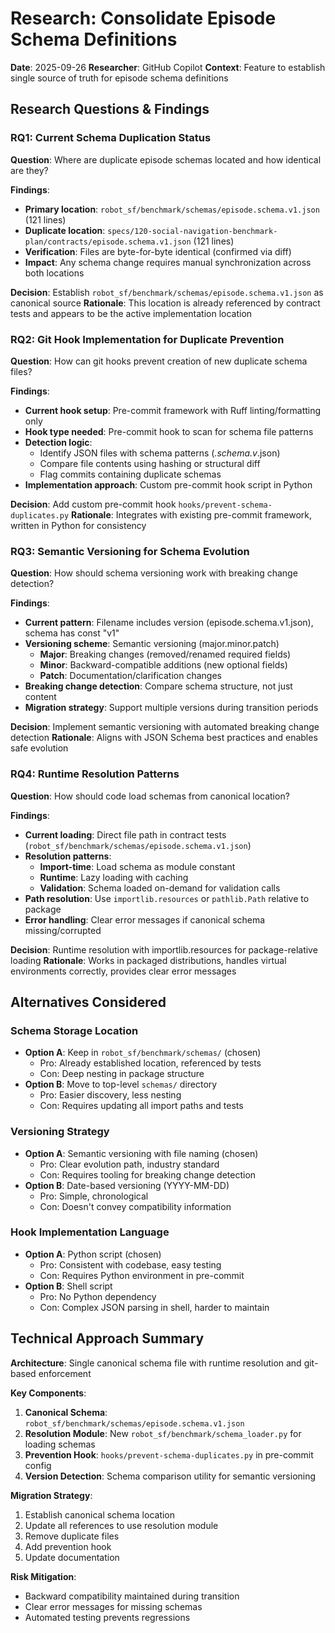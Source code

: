 # Research: Consolidate Episode Schema Definitions

**Date**: 2025-09-26
**Researcher**: GitHub Copilot
**Context**: Feature to establish single source of truth for episode schema definitions

## Research Questions & Findings

### RQ1: Current Schema Duplication Status
**Question**: Where are duplicate episode schemas located and how identical are they?

**Findings**:
- **Primary location**: `robot_sf/benchmark/schemas/episode.schema.v1.json` (121 lines)
- **Duplicate location**: `specs/120-social-navigation-benchmark-plan/contracts/episode.schema.v1.json` (121 lines)
- **Verification**: Files are byte-for-byte identical (confirmed via diff)
- **Impact**: Any schema change requires manual synchronization across both locations

**Decision**: Establish `robot_sf/benchmark/schemas/episode.schema.v1.json` as canonical source
**Rationale**: This location is already referenced by contract tests and appears to be the active implementation location

### RQ2: Git Hook Implementation for Duplicate Prevention
**Question**: How can git hooks prevent creation of new duplicate schema files?

**Findings**:
- **Current hook setup**: Pre-commit framework with Ruff linting/formatting only
- **Hook type needed**: Pre-commit hook to scan for schema file patterns
- **Detection logic**: 
  - Identify JSON files with schema patterns (*.schema.v*.json)
  - Compare file contents using hashing or structural diff
  - Flag commits containing duplicate schemas
- **Implementation approach**: Custom pre-commit hook script in Python

**Decision**: Add custom pre-commit hook `hooks/prevent-schema-duplicates.py`
**Rationale**: Integrates with existing pre-commit framework, written in Python for consistency

### RQ3: Semantic Versioning for Schema Evolution
**Question**: How should schema versioning work with breaking change detection?

**Findings**:
- **Current pattern**: Filename includes version (episode.schema.v1.json), schema has const "v1"
- **Versioning scheme**: Semantic versioning (major.minor.patch)
  - **Major**: Breaking changes (removed/renamed required fields)
  - **Minor**: Backward-compatible additions (new optional fields)
  - **Patch**: Documentation/clarification changes
- **Breaking change detection**: Compare schema structure, not just content
- **Migration strategy**: Support multiple versions during transition periods

**Decision**: Implement semantic versioning with automated breaking change detection
**Rationale**: Aligns with JSON Schema best practices and enables safe evolution

### RQ4: Runtime Resolution Patterns
**Question**: How should code load schemas from canonical location?

**Findings**:
- **Current loading**: Direct file path in contract tests (`robot_sf/benchmark/schemas/episode.schema.v1.json`)
- **Resolution patterns**:
  - **Import-time**: Load schema as module constant
  - **Runtime**: Lazy loading with caching
  - **Validation**: Schema loaded on-demand for validation calls
- **Path resolution**: Use `importlib.resources` or `pathlib.Path` relative to package
- **Error handling**: Clear error messages if canonical schema missing/corrupted

**Decision**: Runtime resolution with importlib.resources for package-relative loading
**Rationale**: Works in packaged distributions, handles virtual environments correctly, provides clear error messages

## Alternatives Considered

### Schema Storage Location
- **Option A**: Keep in `robot_sf/benchmark/schemas/` (chosen)
  - Pro: Already established location, referenced by tests
  - Con: Deep nesting in package structure
- **Option B**: Move to top-level `schemas/` directory
  - Pro: Easier discovery, less nesting
  - Con: Requires updating all import paths and tests

### Versioning Strategy
- **Option A**: Semantic versioning with file naming (chosen)
  - Pro: Clear evolution path, industry standard
  - Con: Requires tooling for breaking change detection
- **Option B**: Date-based versioning (YYYY-MM-DD)
  - Pro: Simple, chronological
  - Con: Doesn't convey compatibility information

### Hook Implementation Language
- **Option A**: Python script (chosen)
  - Pro: Consistent with codebase, easy testing
  - Con: Requires Python environment in pre-commit
- **Option B**: Shell script
  - Pro: No Python dependency
  - Con: Complex JSON parsing in shell, harder to maintain

## Technical Approach Summary

**Architecture**: Single canonical schema file with runtime resolution and git-based enforcement

**Key Components**:
1. **Canonical Schema**: `robot_sf/benchmark/schemas/episode.schema.v1.json`
2. **Resolution Module**: New `robot_sf/benchmark/schema_loader.py` for loading schemas
3. **Prevention Hook**: `hooks/prevent-schema-duplicates.py` in pre-commit config
4. **Version Detection**: Schema comparison utility for semantic versioning

**Migration Strategy**:
1. Establish canonical schema location
2. Update all references to use resolution module
3. Remove duplicate files
4. Add prevention hook
5. Update documentation

**Risk Mitigation**:
- Backward compatibility maintained during transition
- Clear error messages for missing schemas
- Automated testing prevents regressions